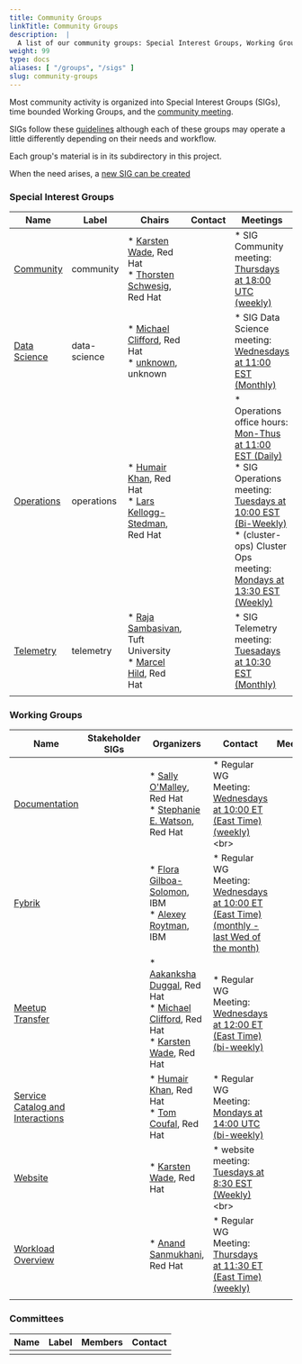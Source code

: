 ```yaml
---
title: Community Groups
linkTitle: Community Groups
description:  |
  A list of our community groups: Special Interest Groups, Working Groups, User Groups and Committees.
weight: 99
type: docs
aliases: [ "/groups", "/sigs" ]
slug: community-groups
---
```


<!---
This is an autogenerated file!

Please do not edit this file directly, but instead make changes to the
sigs.yaml file in the project root.

This file is part of https://github.com/operate-first/community

To understand how this file is generated, see https://git.k8s.io/community/generator/README.md
--->

Most community activity is organized into Special Interest Groups (SIGs),
time bounded Working Groups, and the [community meeting](communication/README.md#weekly-meeting).

SIGs follow these [guidelines](governance.md) although each of these groups may operate a little differently
depending on their needs and workflow.

Each group's material is in its subdirectory in this project.

When the need arises, a [new SIG can be created](sig-wg-lifecycle.md)

### Special Interest Groups

| Name | Label | Chairs | Contact | Meetings |
|------|-------|--------|---------|----------|
|[Community](sig-community/README.md)|community|* [Karsten Wade](https://github.com/quaid), Red Hat<br>* [Thorsten Schwesig](https://github.com/schwesig), Red Hat<br>||* SIG Community meeting: [Thursdays at 18:00 UTC (weekly)](tbd)<br>
|[Data Science](sig-data-science/README.md)|data-science|* [Michael Clifford](https://github.com/MichaelClifford), Red Hat<br>* [unknown](https://github.com/unknown), unknown<br>||* SIG Data Science meeting: [Wednesdays at 11:00 EST (Monthly)](tbd)<br>
|[Operations](sig-operations/README.md)|operations|* [Humair Khan](https://github.com/HumairAK), Red Hat<br>* [Lars Kellogg-Stedman](https://github.com/larsks), Red Hat<br>||* Operations office hours: [Mon-Thus at 11:00 EST (Daily)](https://meet.google.com/kxx-rkuo-jvt)<br>* SIG Operations meeting: [Tuesdays at 10:00 EST (Bi-Weekly)](https://meet.google.com/zfj-woub-xwp)<br>* (cluster-ops) Cluster Ops meeting: [Mondays at 13:30 EST (Weekly)](https://meet.google.com/wxh-pizv-vwt)<br>
|[Telemetry](sig-telemetry/README.md)|telemetry|* [Raja Sambasivan](https://github.com/RS1999ent), Tuft University<br>* [Marcel Hild](https://github.com/durandom), Red Hat<br>||* SIG Telemetry meeting: [Tuesadays at 10:30 EST (Monthly)](https://meet.google.com/izf-xksf-mzd)<br>
||||||
### Working Groups

| Name | Stakeholder SIGs |Organizers | Contact | Meetings |
|------|------------------|-----------|---------|----------|
|[Documentation](wg-documentation/README.md)||* [Sally O'Malley](https://github.com/sallyom), Red Hat<br>* [Stephanie E. Watson](https://github.com/stefwrite), Red Hat<br>|* Regular WG Meeting: [Wednesdays at 10:00 ET (East Time) (weekly)](https://meet.google.com/...)<br>
|[Fybrik](wg-fybrik/README.md)||* [Flora Gilboa-Solomon](https://github.com/flora177), IBM<br>* [Alexey Roytman](https://github.com/roytman), IBM<br>|* Regular WG Meeting: [Wednesdays at 10:00 ET (East Time) (monthly - last Wed of the month)](https://meet.google.com/sku-akry-mfw)<br>
|[Meetup Transfer](wg-meetup-transfer/README.md)||* [Aakanksha Duggal](https://github.com/aakankshaduggal), Red Hat<br>* [Michael Clifford](https://github.com/michaelclifford), Red Hat<br>* [Karsten Wade](https://github.com/quaid), Red Hat<br>|* Regular WG Meeting: [Wednesdays at 12:00 ET (East Time) (bi-weekly)](meet.google.com/ngp-npcx-nws)<br>
|[Service Catalog and Interactions](wg-service-catalog-and-interactions/README.md)||* [Humair Khan](https://github.com/HumairAK), Red Hat<br>* [Tom Coufal](https://github.com/tumido), Red Hat<br>|* Regular WG Meeting: [Mondays at 14:00 UTC (bi-weekly)](https://meet.google.com/ywt-bxve-uvc)<br>
|[Website](wg-website/README.md)||* [Karsten Wade](https://github.com/quaid), Red Hat<br>|* website meeting: [Tuesdays at 8:30 EST (Weekly)](https://meet.google.com/....)<br>
|[Workload Overview](wg-workload-overview/README.md)||* [Anand Sanmukhani](https://github.com/4n4nd), Red Hat<br>|* Regular WG Meeting: [Thursdays at 11:30 ET (East Time) (weekly)](https://meet.google.com/gxk-pjcx-wno)<br>
||||||
### Committees

| Name |  Label | Members | Contact |
|------|--------|---------|---------|
|||||
<!-- BEGIN CUSTOM CONTENT -->

<!-- END CUSTOM CONTENT -->
